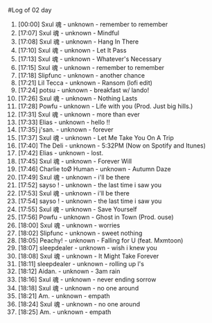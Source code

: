 #Log of 02 day

1. [00:00] Sxul 魂 - unknown - remember to remember
1. [17:07] Sxul 魂 - unknown - Mindful
1. [17:08] Sxul 魂 - unknown - Hang In There
1. [17:10] Sxul 魂 - unknown - Let It Pass
1. [17:13] Sxul 魂 - unknown - Whatever's Necessary
1. [17:15] Sxul 魂 - unknown - remember to remember
1. [17:18] Slipfunc - unknown - another chance
1. [17:21] Lil Tecca - unknown - Ransom (lofi edit)
1. [17:24] potsu - unknown - breakfast w/ lando!
1. [17:26] Sxul 魂 - unknown - Nothing Lasts
1. [17:28] Powfu - unknown - Life with you (Prod. Just big hills.)
1. [17:31] Sxul 魂 - unknown - more than ever
1. [17:33] Elias - unknown - hello !!
1. [17:35] j'san. - unknown - forever
1. [17:37] Sxul 魂 - unknown - Let Me Take You On A Trip
1. [17:40] The Deli - unknown - 5:32PM (Now on Spotify and Itunes)
1. [17:42] Elias - unknown - lost.
1. [17:45] Sxul 魂 - unknown - Forever Will
1. [17:46] Charlie toØ Human - unknown - Autumn Daze
1. [17:49] Sxul 魂 - unknown - i'll be there
1. [17:52] sayso ! - unknown - the last time i saw you
1. [17:53] Sxul 魂 - unknown - i'll be there
1. [17:54] sayso ! - unknown - the last time i saw you
1. [17:55] Sxul 魂 - unknown - Save Yourself
1. [17:56] Powfu - unknown - Ghost in Town (Prod. ouse)
1. [18:00] Sxul 魂 - unknown - worries
1. [18:02] Slipfunc - unknown - sweet nothing
1. [18:05] Peachy! - unknown - Falling for U (feat. Mxmtoon)
1. [18:07] sleepdealer - unknown - wish i knew you
1. [18:08] Sxul 魂 - unknown - It Might Take Forever
1. [18:11] sleepdealer - unknown - rolling up l's
1. [18:12] Aidan. - unknown - 3am rain
1. [18:16] Sxul 魂 - unknown - never ending sorrow
1. [18:18] Sxul 魂 - unknown - no one around
1. [18:21] Am. - unknown - empath
1. [18:24] Sxul 魂 - unknown - no one around
1. [18:25] Am. - unknown - empath
